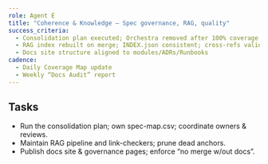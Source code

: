 ```yaml
---
role: Agent E
title: "Coherence & Knowledge — Spec governance, RAG, quality"
success_criteria:
  - Consolidation plan executed; Orchestra removed after 100% coverage
  - RAG index rebuilt on merge; INDEX.json consistent; cross‑refs valid
  - Docs site structure aligned to modules/ADRs/Runbooks
cadence:
  - Daily Coverage Map update
  - Weekly “Docs Audit” report
---
```


## Tasks
- Run the consolidation plan; own spec-map.csv; coordinate owners & reviews.
- Maintain RAG pipeline and link-checkers; prune dead anchors.
- Publish docs site & governance pages; enforce “no merge w/out docs”.